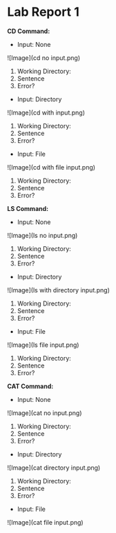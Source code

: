 # Lab Report 1

**CD Command:**
- Input: None
  
![Image](cd no input.png)

1. Working Directory:
2. Sentence
3. Error?

- Input: Directory
  
![Image](cd with input.png)

1. Working Directory:
2. Sentence
3. Error?

- Input: File
  
![Image](cd with file input.png)

1. Working Directory:
2. Sentence
3. Error?

**LS Command:**
- Input: None
  
![Image](ls no input.png)

1. Working Directory:
2. Sentence
3. Error?

- Input: Directory
  
![Image](ls with directory input.png)

1. Working Directory:
2. Sentence
3. Error?

- Input: File
  
![Image](ls file input.png)

1. Working Directory:
2. Sentence
3. Error?

**CAT Command:**
- Input: None
  
![Image](cat no input.png)

1. Working Directory:
2. Sentence
3. Error?

- Input: Directory
  
![Image](cat directory input.png)

1. Working Directory:
2. Sentence
3. Error?

- Input: File
  
![Image](cat file input.png)
